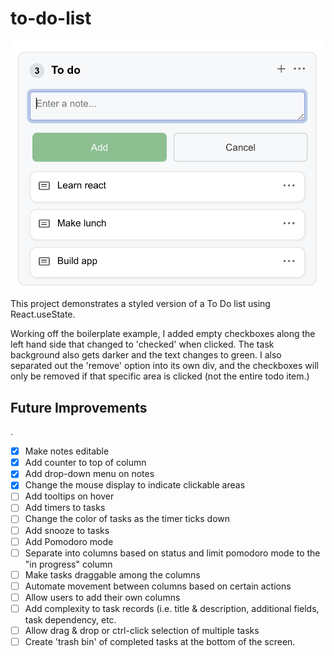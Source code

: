 # to-do-list

![Todo List Screenshot](https://github.com/curtispoi/to-do-list/blob/main/todo-screenshot.png?raw=true)  
This project demonstrates a styled version of a To Do list using React.useState.

Working off the boilerplate example, I added empty checkboxes along the left hand side that changed to 'checked' when clicked. The task background also gets darker and the text changes to green. I also separated out the 'remove' option into its own div, and the checkboxes will only be removed if that specific area is clicked (not the entire todo item.)

## Future Improvements
.   
- [X] Make notes editable  
- [X] Add counter to top of column  
- [X] Add drop-down menu on notes  
- [X] Change the mouse display to indicate clickable areas  
- [ ] Add tooltips on hover  
- [ ] Add timers to tasks  
- [ ] Change the color of tasks as the timer ticks down  
- [ ] Add snooze to tasks  
- [ ] Add Pomodoro mode  
- [ ] Separate into columns based on status and limit pomodoro mode to the "in progress" column  
- [ ] Make tasks draggable among the columns  
- [ ] Automate movement between columns based on certain actions  
- [ ] Allow users to add their own columns  
- [ ] Add complexity to task records (i.e. title & description, additional fields, task dependency, etc.  
- [ ] Allow drag & drop or ctrl-click selection of multiple tasks  
- [ ] Create 'trash bin' of completed tasks at the bottom of the screen.  
